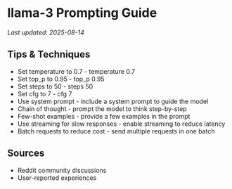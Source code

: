 # llama-3 Prompting Guide

*Last updated: 2025-08-14*

## Tips & Techniques

- Set temperature to 0.7 - temperature 0.7
- Set top_p to 0.95 - top_p 0.95
- Set steps to 50 - steps 50
- Set cfg to 7 - cfg 7
- Use system prompt - include a system prompt to guide the model
- Chain of thought - prompt the model to think step-by-step
- Few-shot examples - provide a few examples in the prompt
- Use streaming for slow responses - enable streaming to reduce latency
- Batch requests to reduce cost - send multiple requests in one batch

## Sources

- Reddit community discussions
- User-reported experiences
